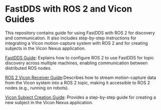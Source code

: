 # FastDDS with ROS 2 and Vicon Guides

This repository contains guide for using FastDDS with ROS 2 for discovery and communication. It also includes step-by-step instructions for integrating a Vicon motion-capture system with ROS 2 and for creating subjects in the Vicon Nexus application.

[FastDDS Guide](/fast-dds-guide.md): Explains how to configure ROS 2 to use FastDDS for topic discovery across multiple machines, enabling communication between distributed ROS nodes.

[ROS 2 Vicon Receiver Guide](/vicon-tracking-data-guide.md):Describes how to stream motion-capture data from the Vicon system into a ROS 2 topic, making it accessible to ROS 2 nodes (e.g., running on robots).

[Vicon Subject Creation Guide](/vicon-subject-creation.md): Provides a step-by-step guide for creating a new subject in the Vicon Nexus application.